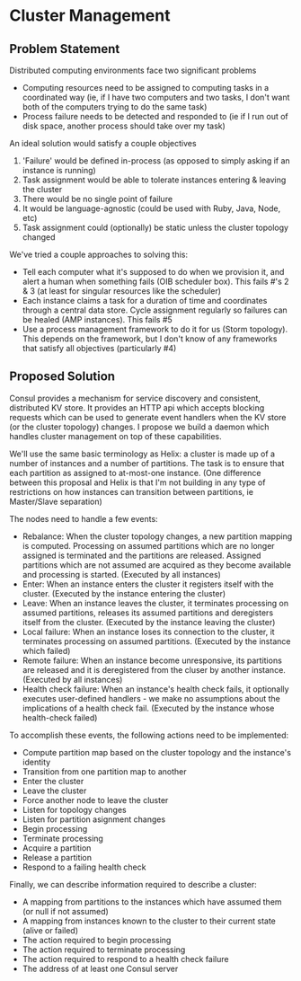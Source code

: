 # Cluster Management

## Problem Statement

Distributed computing environments face two significant problems

* Computing resources need to be assigned to computing tasks in a coordinated way (ie, if I have two computers and two tasks, I don't want both of the computers trying to do the same task)
* Process failure needs to be detected and responded to (ie if I run out of disk space, another process should take over my task)

An ideal solution would satisfy a couple objectives

1. 'Failure' would be defined in-process (as opposed to simply asking if an instance is running)
2. Task assignment would be able to tolerate instances entering & leaving the cluster
3. There would be no single point of failure
4. It would be language-agnostic (could be used with Ruby, Java, Node, etc)
5. Task assignment could (optionally) be static unless the cluster topology changed

We've tried a couple approaches to solving this:

* Tell each computer what it's supposed to do when we provision it, and alert a human when something fails (OIB scheduler box).  This fails #'s 2 & 3 (at least for singular resources like the scheduler)
* Each instance claims a task for a duration of time and coordinates through a central data store.  Cycle assignment regularly so failures can be healed (AMP instances).  This fails #5
* Use a process management framework to do it for us (Storm topology).  This depends on the framework, but I don't know of any frameworks that satisfy all objectives (particularly #4)


## Proposed Solution

Consul provides a mechanism for service discovery and consistent, distributed KV store.  It provides an HTTP api which accepts blocking requests which can be used to generate event handlers when the KV store (or the cluster topology) changes.  I propose we build a daemon which handles cluster management on top of these capabilities.

We'll use the same basic terminology as Helix: a cluster is made up of a number of instances and a number of partitions.  The task is to ensure that each partition as assigned to at-most-one instance.  (One difference between this proposal and Helix is that I'm not building in any type of restrictions on how instances can transition between partitions, ie Master/Slave separation)

The nodes need to handle a few events:
* Rebalance: When the cluster topology changes, a new partition mapping is computed.  Processing on assumed partitions which are no longer assigned is terminated and the partitions are released.  Assigned partitions which are not assumed are acquired as they become available and processing is started. (Executed by all instances)
* Enter: When an instance enters the cluster it registers itself with the cluster. (Executed by the instance entering the cluster)
* Leave: When an instance leaves the cluster, it terminates processing on assumed partitions, releases its assumed partitions and deregisters itself from the cluster. (Executed by the instance leaving the cluster)
* Local failure: When an instance loses its connection to the cluster, it terminates processing on assumed partitions. (Executed by the instance which failed)
* Remote failure: When an instance become unresponsive, its partitions are released and it is deregistered from the cluser by another instance. (Executed by all instances)
* Health check failure: When an instance's health check fails, it optionally executes user-defined handlers - we make no assumptions about the implications of a health check fail. (Executed by the instance whose health-check failed)


To accomplish these events, the following actions need to be implemented:
* Compute partition map based on the cluster topology and the instance's identity
* Transition from one partition map to another
* Enter the cluster
* Leave the cluster
* Force another node to leave the cluster
* Listen for topology changes
* Listen for partition asignment changes
* Begin processing
* Terminate processing
* Acquire a partition
* Release a partition
* Respond to a failing health check

Finally, we can describe information required to describe a cluster:
* A mapping from partitions to the instances which have assumed them (or null if not assumed)
* A mapping from instances known to the cluster to their current state (alive or failed)
* The action required to begin processing
* The action required to terminate processing
* The action required to respond to a health check failure
* The address of at least one Consul server
